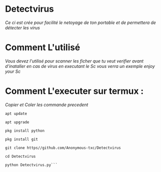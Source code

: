 # Detectvirus
*Ce ci est crée pour facilité le netoyage de ton portable et de permettera de détecter les virus*



# Comment L'utilisé
*Vous devez l'utilisé pour scanner les ficher que tu veut verifier  avant d'inataller en cas de virus en executant le Sc vous verra un exemple*
*_enjoy your Sc_*



# Comment L'executer sur termux :
*Copier et Coler les commande precedent* 
```
apt update 

apt upgrade

pkg install python 

pkg install git

git clone https//github.com/Anonymous-txc/Detectvirus

cd Detectvirus

python Detectvirus.py```





